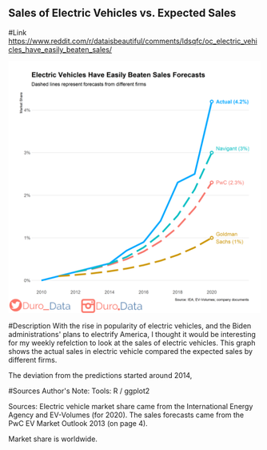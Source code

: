 ## Sales of Electric Vehicles vs. Expected Sales


#Link 
https://www.reddit.com/r/dataisbeautiful/comments/ldsqfc/oc_electric_vehicles_have_easily_beaten_sales/

![image](images/electriccars.png)

#Description
With the rise in popularity of electric vehicles, and the Biden administrations' plans to electrify America, I thought it would be interesting for my weekly refelction to look at the sales of electric vehicles. This graph shows the actual sales in electric vehicle compared the expected sales by different firms.

The deviation from the predictions started around 2014, 



#Sources
Author's Note:
Tools: R / ggplot2

Sources: Electric vehicle market share came from the International Energy Agency and EV-Volumes (for 2020). The sales forecasts came from the PwC EV Market Outlook 2013 (on page 4).

Market share is worldwide.
